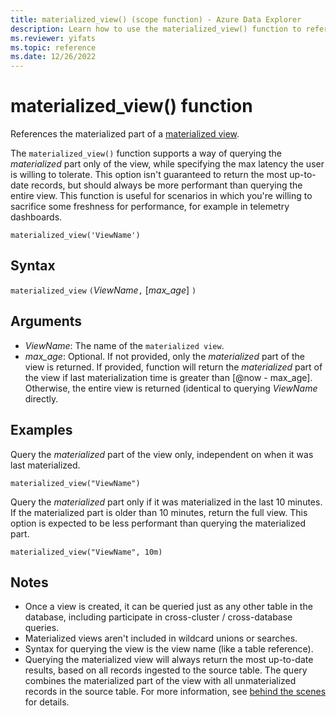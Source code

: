 ```yaml
---
title: materialized_view() (scope function) - Azure Data Explorer
description: Learn how to use the materialized_view() function to reference the materialized part of a materialized view.
ms.reviewer: yifats
ms.topic: reference
ms.date: 12/26/2022
---
```


# materialized_view() function

References the materialized part of a [materialized view](../management/materialized-views/materialized-view-overview.md).

The `materialized_view()` function supports a way of querying the *materialized* part only of the view, while specifying the max latency the user is willing to tolerate. This option isn't guaranteed to return the most up-to-date records, but should always be more performant than querying the entire view. This function is useful for scenarios in which you're willing to sacrifice some freshness for performance, for example in telemetry dashboards.

<!--- csl --->
```kusto
materialized_view('ViewName')
```

## Syntax

`materialized_view` `(`*ViewName*`,` [*max_age*] `)`

## Arguments

* *ViewName*: The name of the `materialized view`.
* *max_age*: Optional. If not provided, only the *materialized* part of the view is returned. If provided, function will return the
_materialized_ part of the view if last materialization time is greater than [@now -  max_age]. Otherwise, the entire view is returned (identical to querying *ViewName* directly.

## Examples

Query the *materialized* part of the view only, independent on when it was last materialized.

<!-- csl -->
```kusto
materialized_view("ViewName")
```

Query the *materialized* part only if it was materialized in the last 10 minutes. If the materialized part is older than 10 minutes, return the full view. This option is expected to be less performant than querying the materialized part.

<!-- csl -->
```kusto
materialized_view("ViewName", 10m)
```

## Notes

* Once a view is created, it can be queried just as any other table in the database, including participate in cross-cluster / cross-database queries.
* Materialized views aren't included in wildcard unions or searches.
* Syntax for querying the view is the view name (like a table reference).
* Querying the materialized view will always return the most up-to-date results, based on all records ingested to the source table. The query combines the materialized part of the view with all unmaterialized records in the source table. For more information, see [behind the scenes](../management/materialized-views/materialized-view-overview.md#how-materialized-views-work) for details.
